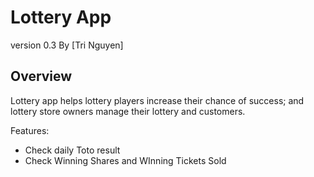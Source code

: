 ﻿# Lottery App
version 0.3
By [Tri Nguyen]

## Overview

Lottery app helps lottery players increase their chance of success; and lottery store owners manage their lottery and customers.

Features:

- Check daily Toto result
- Check Winning Shares and WInning Tickets Sold

